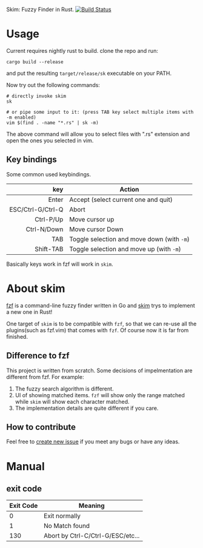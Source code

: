 Skim: Fuzzy Finder in Rust. [![Build Status](https://travis-ci.org/lotabout/skim.svg?branch=master)](https://travis-ci.org/lotabout/skim)

# Usage

Current requires nightly rust to build. clone the repo and run:

```
cargo build --release
```

and put the resulting `target/release/sk` executable on your PATH.

Now try out the following commands:

```
# directly invoke skim
sk

# or pipe some input to it: (press TAB key select multiple items with -m enabled)
vim $(find . -name "*.rs" | sk -m)
```
The above command will allow you to select files with ".rs" extension and open
the ones you selected in vim.

## Key bindings

Some common used keybindings.

| key | Action |
|---:|---|
| Enter | Accept (select current one and quit)  |
| ESC/Ctrl-G/Ctrl-Q | Abort|
| Ctrl-P/Up | Move cursor up|
| Ctrl-N/Down | Move cursor Down|
| TAB | Toggle selection and move down (with `-m`)|
| Shift-TAB | Toggle selection and move up (with `-m`)|

Basically keys work in fzf will work in `skim`.

# About skim

[fzf](https://github.com/junegunn/fzf) is a command-line fuzzy finder written
in Go and [skim](https://github.com/lotabout/skim) trys to implement a new one
in Rust!

One target of `skim` is to be compatible with `fzf`, so that we can re-use
all the plugins(such as fzf.vim) that comes with `fzf`. Of course now it is
far from finished.

## Difference to fzf

This project is written from scratch. Some decisions of impelmentation are
different from fzf. For example:

1. The fuzzy search algorithm is different.
2. UI of showing matched items. `fzf` will show only the range matched while
   `skim` will show each character matched.
3. The implementation details are quite different if you care.

## How to contribute

Feel free to [create new
issue](https://github.com/lotabout/skim/issues/new) if you meet any bugs
or have any ideas.

# Manual

## exit code

| Exit Code | Meaning |
|---|---|
| 0 | Exit normally |
| 1 | No Match found |
| 130 | Abort by Ctrl-C/Ctrl-G/ESC/etc... |
